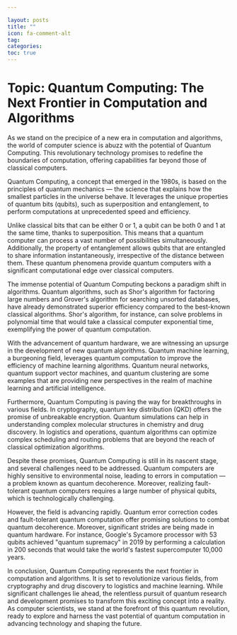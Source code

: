 ```yaml
---

layout: posts
title: ""
icon: fa-comment-alt
tag: 
categories: 
toc: true
---
```



# Topic: Quantum Computing: The Next Frontier in Computation and Algorithms

As we stand on the precipice of a new era in computation and algorithms, the world of computer science is abuzz with the potential of Quantum Computing. This revolutionary technology promises to redefine the boundaries of computation, offering capabilities far beyond those of classical computers.

Quantum Computing, a concept that emerged in the 1980s, is based on the principles of quantum mechanics — the science that explains how the smallest particles in the universe behave. It leverages the unique properties of quantum bits (qubits), such as superposition and entanglement, to perform computations at unprecedented speed and efficiency.

Unlike classical bits that can be either 0 or 1, a qubit can be both 0 and 1 at the same time, thanks to superposition. This means that a quantum computer can process a vast number of possibilities simultaneously. Additionally, the property of entanglement allows qubits that are entangled to share information instantaneously, irrespective of the distance between them. These quantum phenomena provide quantum computers with a significant computational edge over classical computers.

The immense potential of Quantum Computing beckons a paradigm shift in algorithms. Quantum algorithms, such as Shor's algorithm for factoring large numbers and Grover's algorithm for searching unsorted databases, have already demonstrated superior efficiency compared to the best-known classical algorithms. Shor's algorithm, for instance, can solve problems in polynomial time that would take a classical computer exponential time, exemplifying the power of quantum computation.

With the advancement of quantum hardware, we are witnessing an upsurge in the development of new quantum algorithms. Quantum machine learning, a burgeoning field, leverages quantum computation to improve the efficiency of machine learning algorithms. Quantum neural networks, quantum support vector machines, and quantum clustering are some examples that are providing new perspectives in the realm of machine learning and artificial intelligence.

Furthermore, Quantum Computing is paving the way for breakthroughs in various fields. In cryptography, quantum key distribution (QKD) offers the promise of unbreakable encryption. Quantum simulations can help in understanding complex molecular structures in chemistry and drug discovery. In logistics and operations, quantum algorithms can optimize complex scheduling and routing problems that are beyond the reach of classical optimization algorithms.

Despite these promises, Quantum Computing is still in its nascent stage, and several challenges need to be addressed. Quantum computers are highly sensitive to environmental noise, leading to errors in computation — a problem known as quantum decoherence. Moreover, realizing fault-tolerant quantum computers requires a large number of physical qubits, which is technologically challenging.

However, the field is advancing rapidly. Quantum error correction codes and fault-tolerant quantum computation offer promising solutions to combat quantum decoherence. Moreover, significant strides are being made in quantum hardware. For instance, Google's Sycamore processor with 53 qubits achieved "quantum supremacy" in 2019 by performing a calculation in 200 seconds that would take the world's fastest supercomputer 10,000 years.

In conclusion, Quantum Computing represents the next frontier in computation and algorithms. It is set to revolutionize various fields, from cryptography and drug discovery to logistics and machine learning. While significant challenges lie ahead, the relentless pursuit of quantum research and development promises to transform this exciting concept into a reality. As computer scientists, we stand at the forefront of this quantum revolution, ready to explore and harness the vast potential of quantum computation in advancing technology and shaping the future.